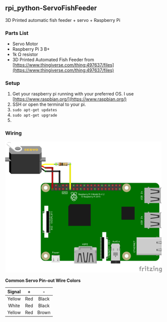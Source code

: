 ## rpi_python-ServoFishFeeder
3D Printed automatic fish feeder  + servo + Raspberry Pi

### Parts List

 - Servo Motor
 - Raspberry Pi 3 B+
 - 1k &ohm; resistor
 - 3D Printed Automated Fish Feeder from [https://www.thingiverse.com/thing:497637/files](https://www.thingiverse.com/thing:497637/files)
 
 

### Setup
1. Get your raspberry pi running with your preferred OS.  I use [https://www.raspbian.org/](https://www.raspbian.org/)
2. SSH or open the terminal to your pi.
3. `sudo apt-get updates`
4. `sudo apt-get upgrade`
5. 

### Wiring
![raspberry pi wiring](/images/rpi_fish_feeder_bb.png)

**Common Servo Pin-out Wire Colors**

| Signal | + | - |
| :---: | :---: | :---: |
| Yellow | Red | Black |
| White| Red | Black |
| Yellow | Red | Brown |



<!--stackedit_data:
eyJoaXN0b3J5IjpbMTgzNjc0MTUwOSwzMTYzMzc3MDQsLTExOT
AxMDI5NjEsLTIxMDgxNzA4NDcsMjEyNTUzOTM3OSwtNTI3NjM4
MTk0LC0xMTU1Njk0OTE4LC04MjQ3OTk5NDAsMzMyNDU1OTEsMT
Q0Mzc5NTg1MiwtMTUzNjE5Mzk1NSwxMjQwNTMzMjI0XX0=
-->